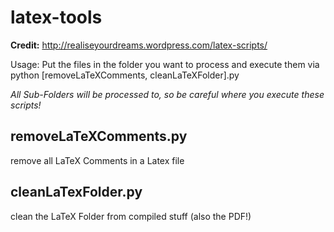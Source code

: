 # latex-tools

**Credit:** http://realiseyourdreams.wordpress.com/latex-scripts/

Usage: Put the files in the folder you want to process and execute them via
	python [removeLaTeXComments, cleanLaTeXFolder].py

*All Sub-Folders will be processed to, so be careful where you execute these scripts!*
## removeLaTeXComments.py
remove all LaTeX Comments in a Latex file
## cleanLaTexFolder.py
clean the LaTeX Folder from compiled stuff (also the PDF!)